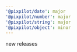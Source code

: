 ```yaml
---
'@pixpilot/date': major
'@pixpilot/number': major
'@pixpilot/string': major
'@pixpilot/object': minor
---
```


new releases
